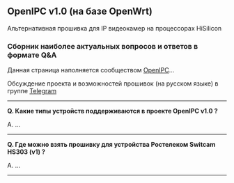 ## OpenIPC v1.0 (на базе OpenWrt)

Альтернативная прошивка для IP видеокамер на процессорах HiSilicon

### Сборник наиболее актуальных вопросов и ответов в формате Q&A

Данная страница наполняется сообществом [OpenIPC](https://openipc.org)...

Обсуждение проекта и возможностей прошивок (на русском языке) в группе [Telegram](https://t.me/openipc_modding)

-----

**Q. Какие типы устройств поддерживаются в проекте OpenIPC v1.0 ?**

A. ...

-----

**Q. Где можно взять прошивку для устройства Ростелеком Switcam HS303 (v1) ?**

A. ...

-----
